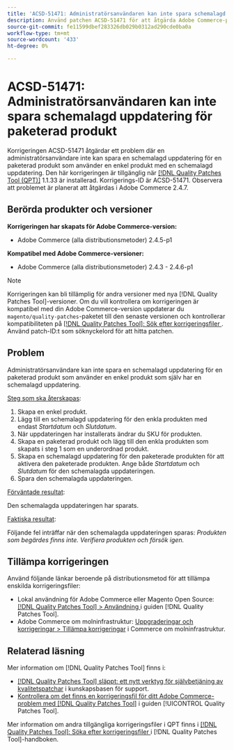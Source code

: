 ```yaml
---
title: 'ACSD-51471: Administratörsanvändaren kan inte spara schemalagd uppdatering för paketerad produkt'
description: Använd patchen ACSD-51471 för att åtgärda Adobe Commerce-problemet där en administratörsanvändare inte kan spara en schemalagd uppdatering för en paketerad produkt som använder en enkel produkt med en schemalagd uppdatering.
source-git-commit: fe11599dbef283326db029b0312ad290cde0ba0a
workflow-type: tm+mt
source-wordcount: '433'
ht-degree: 0%

---
```


# ACSD-51471: Administratörsanvändaren kan inte spara schemalagd uppdatering för paketerad produkt

Korrigeringen ACSD-51471 åtgärdar ett problem där en administratörsanvändare inte kan spara en schemalagd uppdatering för en paketerad produkt som använder en enkel produkt med en schemalagd uppdatering. Den här korrigeringen är tillgänglig när [[!DNL Quality Patches Tool (QPT)]](https://experienceleague.adobe.com/en/docs/commerce-knowledge-base/kb/announcements/commerce-announcements/magento-quality-patches-released-new-tool-to-self-serve-quality-patches) 1.1.33 är installerad. Korrigerings-ID är ACSD-51471. Observera att problemet är planerat att åtgärdas i Adobe Commerce 2.4.7.

## Berörda produkter och versioner

**Korrigeringen har skapats för Adobe Commerce-version:**

* Adobe Commerce (alla distributionsmetoder) 2.4.5-p1

**Kompatibel med Adobe Commerce-versioner:**

* Adobe Commerce (alla distributionsmetoder) 2.4.3 - 2.4.6-p1

>[!NOTE]
>
>Korrigeringen kan bli tillämplig för andra versioner med nya [!DNL Quality Patches Tool]-versioner. Om du vill kontrollera om korrigeringen är kompatibel med din Adobe Commerce-version uppdaterar du `magento/quality-patches`-paketet till den senaste versionen och kontrollerar kompatibiliteten på [[!DNL Quality Patches Tool]: Sök efter korrigeringsfiler ](https://experienceleague.adobe.com/tools/commerce-quality-patches/index.html). Använd patch-ID:t som söknyckelord för att hitta patchen.

## Problem

Administratörsanvändare kan inte spara en schemalagd uppdatering för en paketerad produkt som använder en enkel produkt som själv har en schemalagd uppdatering.

<u>Steg som ska återskapas</u>:

1. Skapa en enkel produkt.
1. Lägg till en schemalagd uppdatering för den enkla produkten med endast *Startdatum* och *Slutdatum*.
1. När uppdateringen har installerats ändrar du SKU för produkten.
1. Skapa en paketerad produkt och lägg till den enkla produkten som skapats i steg 1 som en underordnad produkt.
1. Skapa en schemalagd uppdatering för den paketerade produkten för att aktivera den paketerade produkten. Ange både *Startdatum* och *Slutdatum* för den schemalagda uppdateringen.
1. Spara den schemalagda uppdateringen.

<u>Förväntade resultat</u>:

Den schemalagda uppdateringen har sparats.

<u>Faktiska resultat</u>:

Följande fel inträffar när den schemalagda uppdateringen sparas: *Produkten som begärdes finns inte. Verifiera produkten och försök igen.*

## Tillämpa korrigeringen

Använd följande länkar beroende på distributionsmetod för att tillämpa enskilda korrigeringsfiler:

* Lokal användning för Adobe Commerce eller Magento Open Source: [[!DNL Quality Patches Tool] > Användning ](/help/tools/quality-patches-tool/usage.md) i guiden [!DNL Quality Patches Tool].
* Adobe Commerce om molninfrastruktur: [Uppgraderingar och korrigeringar > Tillämpa korrigeringar](https://experienceleague.adobe.com/docs/commerce-cloud-service/user-guide/develop/upgrade/apply-patches.html) i Commerce om molninfrastruktur.

## Relaterad läsning

Mer information om [!DNL Quality Patches Tool] finns i:

* [[!DNL Quality Patches Tool] släppt: ett nytt verktyg för självbetjäning av kvalitetspatchar](https://experienceleague.adobe.com/en/docs/commerce-knowledge-base/kb/announcements/commerce-announcements/magento-quality-patches-released-new-tool-to-self-serve-quality-patches) i kunskapsbasen för support.
* [Kontrollera om det finns en korrigeringsfil för ditt Adobe Commerce-problem med  [!DNL Quality Patches Tool]](/help/tools/quality-patches-tool/patches-available-in-qpt/check-patch-for-magento-issue-with-magento-quality-patches.md) i guiden [!UICONTROL Quality Patches Tool].


Mer information om andra tillgängliga korrigeringsfiler i QPT finns i [[!DNL Quality Patches Tool]: Söka efter korrigeringsfiler ](https://experienceleague.adobe.com/tools/commerce-quality-patches/index.html) i [!DNL Quality Patches Tool]-handboken.
